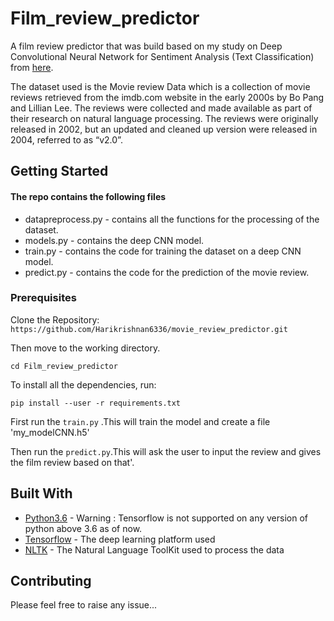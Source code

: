 # Film_review_predictor

A film review predictor that was build based on my study on Deep Convolutional Neural Network for Sentiment Analysis (Text Classification) from [here](https://machinelearningmastery.com/develop-word-embedding-model-predicting-movie-review-sentiment/).

The dataset used is the Movie review Data which is a collection of movie reviews retrieved from the imdb.com website in the early 2000s by Bo Pang and Lillian Lee. The reviews were collected and made available as part of their research on natural language processing. The reviews were originally released in 2002, but an updated and cleaned up version were released in 2004, referred to as “v2.0”.

## Getting Started

#### The repo contains the following files

* datapreprocess.py - contains all the functions for the processing of the dataset.
* models.py - contains the deep CNN model.
* train.py - contains the code for training the dataset on a deep CNN model.
* predict.py - contains the code for the prediction of the movie review.

### Prerequisites

Clone the Repository:
```https://github.com/Harikrishnan6336/movie_review_predictor.git```

Then move to the working directory.

```cd Film_review_predictor```

To install all the dependencies, run:

``` pip install --user -r requirements.txt ```

First run the ```train.py``` .This will train the model and create a file 'my_modelCNN.h5'

Then run the ```predict.py```.This will ask the user to input the review and gives the film review based on that'.


## Built With

* [Python3.6](https://docs.python.org/3.6/) - Warning : Tensorflow is not supported on any version of python above 3.6 as of now.
* [Tensorflow](https://www.tensorflow.org/api_docs) - The deep learning platform used
* [NLTK](https://www.nltk.org/) - The Natural Language ToolKit used to process the data

## Contributing

Please feel free to raise any issue...
